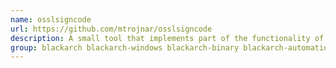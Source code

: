 ```yaml
---
name: osslsigncode
url: https://github.com/mtrojnar/osslsigncode
description: A small tool that implements part of the functionality of the Microsoft tool signtool.
group: blackarch blackarch-windows blackarch-binary blackarch-automation
---
```


